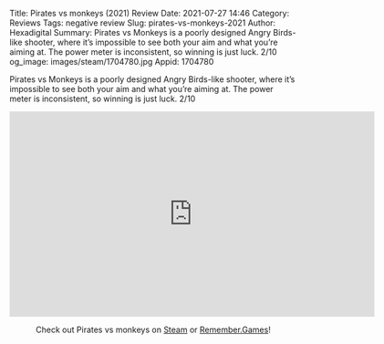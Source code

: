 Title: Pirates vs monkeys (2021) Review
Date: 2021-07-27 14:46
Category: Reviews
Tags: negative review
Slug: pirates-vs-monkeys-2021
Author: Hexadigital
Summary: Pirates vs Monkeys is a poorly designed Angry Birds-like shooter, where it’s impossible to see both your aim and what you’re aiming at. The power meter is inconsistent, so winning is just luck. 2/10
og_image: images/steam/1704780.jpg
Appid: 1704780

Pirates vs Monkeys is a poorly designed Angry Birds-like shooter, where it’s impossible to see both your aim and what you’re aiming at. The power meter is inconsistent, so winning is just luck. 2/10

<center><iframe src="https://www.youtube.com/embed/lVRXv0nHBso?feature=oembed" allow="accelerometer; autoplay; encrypted-media; gyroscope; picture-in-picture" width="640" height="360" frameborder="0"></iframe>

Check out Pirates vs monkeys on [Steam](https://store.steampowered.com/app/1704780/?curator_clanid=34633900) or [Remember.Games](https://remember.games/game/1023/)!</center>
